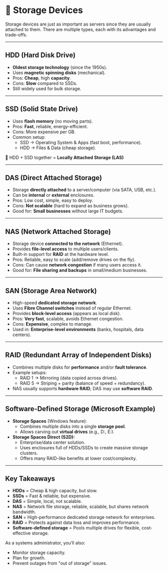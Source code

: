 # 💾 Storage Devices

Storage devices are just as important as servers since they are usually attached to them. There are multiple types, each with its advantages and trade-offs.

---

## HDD (Hard Disk Drive)
- **Oldest storage technology** (since the 1950s).  
- Uses **magnetic spinning disks** (mechanical).  
- Pros: **Cheap**, high **capacity**.  
- Cons: **Slow** compared to SSDs.  
- Still widely used for bulk storage.  

---

## SSD (Solid State Drive)
- Uses **flash memory** (no moving parts).  
- Pros: **Fast**, reliable, energy-efficient.  
- Cons: More expensive per GB.  
- Common setup:  
  - SSD → Operating System & Apps (fast boot, performance).  
  - HDD → Files & Data (cheap storage).  

📌 HDD + SSD together = **Locally Attached Storage (LAS)**  

---

## DAS (Direct Attached Storage)
- Storage **directly attached** to a server/computer (via SATA, USB, etc.).  
- Can be **internal** or **external** enclosures.  
- Pros: Low cost, simple, easy to deploy.  
- Cons: **Not scalable** (hard to expand as business grows).  
- Good for: **Small businesses** without large IT budgets.  

---

## NAS (Network Attached Storage)
- Storage device **connected to the network** (Ethernet).  
- Provides **file-level access** to multiple users/clients.  
- Built-in support for **RAID** at the hardware level.  
- Pros: Reliable, easy to scale (add/remove drives on the fly).  
- Cons: Can cause **network congestion** if many users access it.  
- Good for: **File sharing and backups** in small/medium businesses.  

---

## SAN (Storage Area Network)
- High-speed **dedicated storage network**.  
- Uses **Fibre Channel switches** instead of regular Ethernet.  
- Provides **block-level access** (appears as local disk).  
- Pros: **Very fast**, scalable, avoids Ethernet congestion.  
- Cons: **Expensive**, complex to manage.  
- Used in: **Enterprise-level environments** (banks, hospitals, data centers).  

---

## RAID (Redundant Array of Independent Disks)
- Combines multiple disks for **performance** and/or **fault tolerance**.  
- Example setups:  
  - RAID 1 → Mirroring (data copied across drives).  
  - RAID 5 → Striping + parity (balance of speed + redundancy).  
- NAS usually supports **hardware RAID**; DAS may use **software RAID**.  

---

## Software-Defined Storage (Microsoft Example)
- **Storage Spaces** (Windows feature):  
  - Combines multiple disks into a single **storage pool**.  
  - Allows carving out **virtual drives** (e.g., D:, E:).  
- **Storage Spaces Direct (S2D):**  
  - Enterprise/data center solution.  
  - Uses enclosures full of HDDs/SSDs to create massive storage clusters.  
  - Offers many RAID-like benefits at lower cost/complexity.  

---

## Key Takeaways
- **HDDs** = Cheap & high capacity, but slow.  
- **SSDs** = Fast & reliable, but expensive.  
- **DAS** = Simple, local, not scalable.  
- **NAS** = Network file storage, reliable, scalable, but shares network bandwidth.  
- **SAN** = High-performance dedicated storage network for enterprises.  
- **RAID** = Protects against data loss and improves performance.  
- **Software-defined storage** = Pools multiple drives for flexible, cost-effective storage.  

As a systems administrator, you’ll also:  
- Monitor storage capacity.  
- Plan for growth.  
- Prevent outages from "out of storage" issues.  

